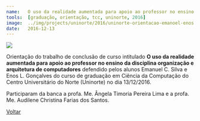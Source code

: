 ```yaml
---
name:  	O uso da realidade aumentada para apoio ao professor no ensino da disciplina organização e arquitetura de computadores
tools: 	[graduação, orientação, tcc, uninorte, 2016]
image: 	../img/projects/uninorte/2016/uninorte-orientacao-emanoel-enos.png
date: 	2016-12-13
---
```


![](../img/projects/uninorte/2016/uninorte-orientacao-emanoel-enos.png)

Orientação do trabalho de conclusão de curso intitulado **O uso da realidade aumentada para apoio ao professor no ensino da disciplina organização e arquitetura de computadores** defendido pelos alunos Emanuel C. Silva e Enos L. Gonçalves do curso de graduação em Ciência da Computação do Centro Universitário do Norte (Uninorte) no dia 13/12/2016. 

Participaram da banca a profa. Me. Ângela Timoria Pereira Lima e a profa. Me. Audilene Christina Farias dos Santos. 

<p class="text-center">
	<a class="btn btn-outline-primary mt-1" href="{{ site.baseurl }}/projects/">Voltar</a>
</p>
